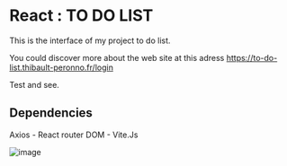 # React : TO DO LIST

This is the interface of my project to do list.

You could discover more about the web site at this adress https://to-do-list.thibault-peronno.fr/login

Test and see.

## Dependencies

Axios - React router DOM - Vite.Js

![image](https://github.com/thibault-peronno/to_do_list_/assets/94917616/27eb6beb-f696-4d08-9e90-13470eb0de68)
